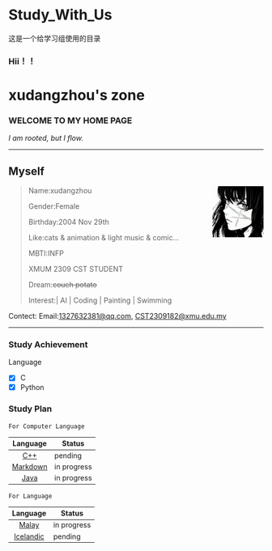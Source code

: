 # Study_With_Us
这是一个给学习组使用的目录

### Hii！！

# xudangzhou's zone

### WELCOME TO MY HOME PAGE

 *I am rooted, but I flow.*

***

## Myself

<img decoding="async" align="right" src="image/pfp.jpg" width="20%">

>Name:xudangzhou
 >
 >Gender:Female
 >
 >Birthday:2004 Nov 29th
 >
 >Like:cats & animation & light music & comic...
 >
 >MBTI:INFP
 >
 >XMUM 2309 CST STUDENT
 >
 >Dream:~~couch potato~~
 >
 >Interest:| AI | Coding | Painting | Swimming

Contect:
Email:1327632381@qq.com, CST2309182@xmu.edu.my

***

### Study Achievement

Language
- [x] C
- [x] Python

### Study Plan
    For Computer Language

| Language | Status |
| :--: | ---- |
| [C++](https://www.w3schools.com/cpp/default.asp) | pending |
| [Markdown](https://www.markdownguide.org/) | in progress |
| [Java](https://www.w3schools.com/java/default.asp) | in progress |

    For Language

| Language | Status |
| :--: | ---- |
| [Malay](https://www.ekamus.info/) | in progress |
| [Icelandic](https://www.lingohut.com/zh/l120/%E5%AD%A6%E4%B9%A0%E5%86%B0%E5%B2%9B%E8%AF%AD) | pending |
